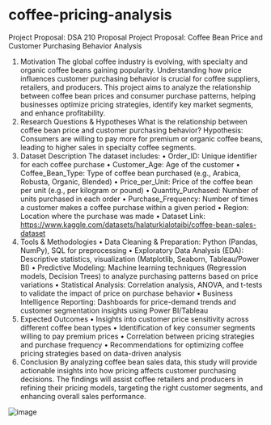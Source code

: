 # coffee-pricing-analysis

Project Proposal: DSA 210 Proposal
Project Proposal: Coffee Bean Price and Customer Purchasing Behavior Analysis
1. Motivation
The global coffee industry is evolving, with specialty and organic coffee beans gaining popularity. Understanding how price influences customer purchasing behavior is crucial for coffee suppliers, retailers, and producers. This project aims to analyze the relationship between coffee bean prices and consumer purchase patterns, helping businesses optimize pricing strategies, identify key market segments, and enhance profitability.
2. Research Questions & Hypotheses
What is the relationship between coffee bean price and customer purchasing behavior? 
Hypothesis: Consumers are willing to pay more for premium or organic coffee beans, leading to higher sales in specialty coffee segments.
3. Dataset Description
The dataset includes:
•	Order_ID: Unique identifier for each coffee purchase
•	Customer_Age: Age of the customer
•	Coffee_Bean_Type: Type of coffee bean purchased (e.g., Arabica, Robusta, Organic, Blended)
•	Price_per_Unit: Price of the coffee bean per unit (e.g., per kilogram or pound)
•	Quantity_Purchased: Number of units purchased in each order
•	Purchase_Frequency: Number of times a customer makes a coffee purchase within a given period
•	Region: Location where the purchase was made
•	Dataset Link: https://www.kaggle.com/datasets/halaturkialotaibi/coffee-bean-sales-dataset
4. Tools & Methodologies
•	Data Cleaning & Preparation: Python (Pandas, NumPy), SQL for preprocessing
•	Exploratory Data Analysis (EDA): Descriptive statistics, visualization (Matplotlib, Seaborn, Tableau/Power BI)
•	Predictive Modeling: Machine learning techniques (Regression models, Decision Trees) to analyze purchasing patterns based on price variations
•	Statistical Analysis: Correlation analysis, ANOVA, and t-tests to validate the impact of price on purchase behavior
•	Business Intelligence Reporting: Dashboards for price-demand trends and customer segmentation insights using Power BI/Tableau
5. Expected Outcomes
•	Insights into customer price sensitivity across different coffee bean types
•	Identification of key consumer segments willing to pay premium prices
•	Correlation between pricing strategies and purchase frequency
•	Recommendations for optimizing coffee pricing strategies based on data-driven analysis
6. Conclusion
By analyzing coffee bean sales data, this study will provide actionable insights into how pricing affects customer purchasing decisions. The findings will assist coffee retailers and producers in refining their pricing models, targeting the right customer segments, and enhancing overall sales performance.

![image](https://github.com/user-attachments/assets/eba339a3-8ebe-4afc-911c-61484df33dbf)
